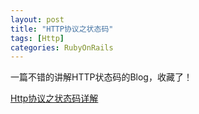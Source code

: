 ```yaml
---
layout: post
title: "HTTP协议之状态码"
tags: [Http]
categories: RubyOnRails
---
```


一篇不错的讲解HTTP状态码的Blog，收藏了！

[Http协议之状态码详解](http://www.v5brower.iteye.com/blog/1769789)


